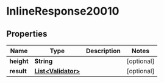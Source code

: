 
# InlineResponse20010

## Properties
Name | Type | Description | Notes
------------ | ------------- | ------------- | -------------
**height** | **String** |  |  [optional]
**result** | [**List&lt;Validator&gt;**](Validator.md) |  |  [optional]



